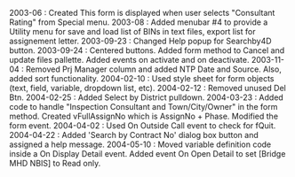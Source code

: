 2003-06 : Created This form is displayed when user selects "Consultant Rating" from Special menu.2003-08 : Added menubar #4 to provide a Utility menu for save and load list of BINs in text files, export list for assignement letter.2003-09-23 : Changed Help popup for Searchby4D button. 2003-09-24 : Centered buttons. Added form method to Cancel and update files pallette. Added events on activate and on deactivate.2003-11-04 : Removed Prj Manager column and  added NTP Date and Source.  Also, added sort functionality.2004-02-10 : Used style sheet for form objects (text, field, variable, dropdown list, etc).2004-02-12 : Removed unused Del Btn.2004-02-25 : Added Select by District pulldown.2004-03-23 : Added code to handle "Inspection Consultant and Town/City/Owner" in the form method. Created vFullAssignNo which is AssignNo + Phase.  Modified the form event.2004-04-02 : Used On Outside Call event to check for fQuit.2004-04-22 : Added 'Search by Contract No' dialog box button and assigned a help message.2004-05-10 : Moved variable definition code inside a On Display Detail event. Added event On Open Detail to set [Bridge MHD NBIS] to Read only.